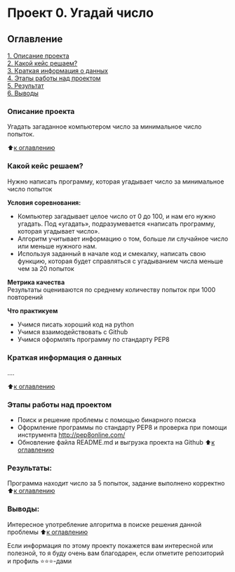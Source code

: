 # Проект 0. Угадай число

## Оглавление  
[1. Описание проекта](.README.md#Описание-проекта)  
[2. Какой кейс решаем?](.README.md#Какой-кейс-решаем)  
[3. Краткая информация о данных](.README.md#Краткая-информация-о-данных)  
[4. Этапы работы над проектом](.README.md#Этапы-работы-над-проектом)  
[5. Результат](.README.md#Результат)    
[6. Выводы](.README.md#Выводы) 

### Описание проекта    
Угадать загаданное компьютером число за минимальное число попыток.

:arrow_up:[к оглавлению](_)


### Какой кейс решаем?    
Нужно написать программу, которая угадывает число за минимальное число попыток

**Условия соревнования:**  
- Компьютер загадывает целое число от 0 до 100, и нам его нужно угадать. Под «угадать», подразумевается «написать программу, которая угадывает число».
- Алгоритм учитывает информацию о том, больше ли случайное число или меньше нужного нам.
- Используя заданный в начале код и смекалку, написать свою функцию, которая будет справляться с угадыванием числа меньше чем за 20 попыток

**Метрика качества**     
Результаты оцениваются по среднему количеству попыток при 1000 повторений

**Что практикуем**     
- Учимся писать хороший код на python
- Учимся взаимодействовать с Github
- Учимся оформлять программу по стандарту PEP8

### Краткая информация о данных
....
  
:arrow_up:[к оглавлению](.README.md#Оглавление)


### Этапы работы над проектом  

- Поиск и решение проблемы с помощью бинарного поиска
- Оформление программы по стандарту PEP8 и проверка при помощи инструмента http://pep8online.com/
- Обновление файла README.md и выгрузка проекта на Github
:arrow_up:[к оглавлению](.README.md#Оглавление)


### Результаты:  

Программа находит число за 5 попыток, задание выполнено корректно
:arrow_up:[к оглавлению](.README.md#Оглавление)


### Выводы:  

Интересное употребление алгоритма в поиске решения данной проблемы
:arrow_up:[к оглавлению](.README.md#Оглавление)


Если информация по этому проекту покажется вам интересной или полезной, то я буду очень вам благодарен, если отметите репозиторий и профиль ⭐️⭐️⭐️-дами